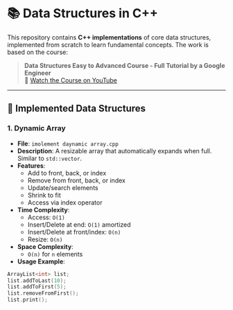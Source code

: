 # 📚 Data Structures in C++

This repository contains **C++ implementations** of core data structures, implemented from scratch to learn fundamental concepts. The work is based on the course:

> **Data Structures Easy to Advanced Course - Full Tutorial by a Google Engineer**  
> 🎥 [Watch the Course on YouTube](https://www.youtube.com/watch?v=RBSGKlAvoiM)

---

## 📌 Implemented Data Structures

### 1. Dynamic Array
- **File**: `imolement daynamic array.cpp`
- **Description**: A resizable array that automatically expands when full. Similar to `std::vector`.
- **Features**:
  - Add to front, back, or index
  - Remove from front, back, or index
  - Update/search elements
  - Shrink to fit
  - Access via index operator
- **Time Complexity**:
  - Access: `O(1)`
  - Insert/Delete at end: `O(1)` amortized
  - Insert/Delete at front/index: `O(n)`
  - Resize: `O(n)`
- **Space Complexity**:
  - `O(n)` for `n` elements
- **Usage Example**:
```cpp
ArrayList<int> list;
list.addToLast(10);
list.addToFirst(5);
list.removeFromFirst();
list.print();
